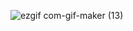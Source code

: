 ![ezgif com-gif-maker (13)](https://user-images.githubusercontent.com/13710309/165101158-a6fb73f8-d8cf-4403-8315-ff376b6c38c8.gif)
